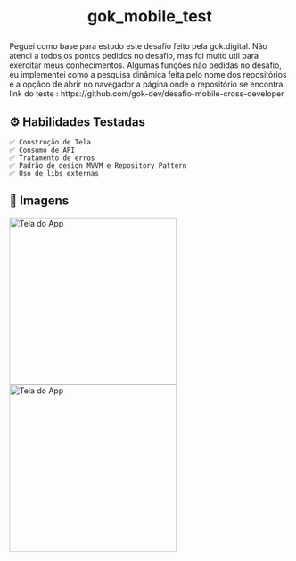 # <p align="center"> gok_mobile_test
<p> Peguei como base para estudo este desafio feito pela gok.digital. Não atendi a todos
os pontos pedidos no desafio, mas foi muito util para exercitar meus conhecimentos. Algumas funções 
não pedidas no desafio, eu implementei como a pesquisa dinâmica feita pelo nome dos repositórios
e a opçãoo de abrir no navegador a página onde o repositório se encontra.
link do teste : https://github.com/gok-dev/desafio-mobile-cross-developer
<p align="center">

## ⚙️ Habilidades Testadas

    ✅ Construção de Tela
    ✅ Consumo de API
    ✅ Tratamento de erros
    ✅ Padrão de design MVVM e Repository Pattern
    ✅ Uso de libs externas

## 📱 Imagens

<p float="left">
<img src="https://media2.giphy.com/media/v1.Y2lkPTc5MGI3NjExbHZ0b2k3MG1hcWFoMmcxYnp4bDI2bTEycnNmbDIwNnFvOHp1MWdtdCZlcD12MV9pbnRlcm5hbF9naWZfYnlfaWQmY3Q9Zw/cGgiL8ceIZB0sT7NLn/giphy.gif" alt="Tela do App" width="300"/>
<img src="https://i.giphy.com/media/v1.Y2lkPTc5MGI3NjExOGE1enl2cmIxaWZ4ZWswcHRlYWV1end4NGlvdzhzNWZ6OGhlejJoYiZlcD12MV9pbnRlcm5hbF9naWZfYnlfaWQmY3Q9Zw/i9kZOPdKZREY1Fkmvj/giphy.gif" alt="Tela do App" width="300"/>
</p>
